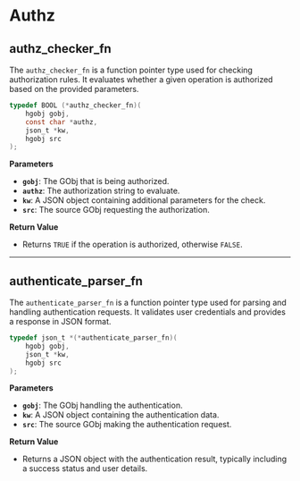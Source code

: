 # Authz

## authz_checker_fn
The `authz_checker_fn` is a function pointer type used for checking authorization rules. It evaluates whether a given operation is authorized based on the provided parameters.

```c
typedef BOOL (*authz_checker_fn)(
    hgobj gobj,
    const char *authz,
    json_t *kw,
    hgobj src
);
```

**Parameters**
- **`gobj`**: The GObj that is being authorized.
- **`authz`**: The authorization string to evaluate.
- **`kw`**: A JSON object containing additional parameters for the check.
- **`src`**: The source GObj requesting the authorization.

**Return Value**

- Returns `TRUE` if the operation is authorized, otherwise `FALSE`.

---

## authenticate_parser_fn
The `authenticate_parser_fn` is a function pointer type used for parsing and handling authentication requests. It validates user credentials and provides a response in JSON format.

```c
typedef json_t *(*authenticate_parser_fn)(
    hgobj gobj,
    json_t *kw,
    hgobj src
);
```

**Parameters**
- **`gobj`**: The GObj handling the authentication.
- **`kw`**: A JSON object containing the authentication data.
- **`src`**: The source GObj making the authentication request.

**Return Value**

- Returns a JSON object with the authentication result, typically including a success status and user details.
